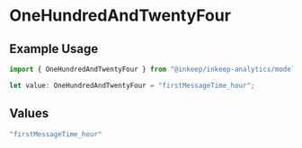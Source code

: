 # OneHundredAndTwentyFour

## Example Usage

```typescript
import { OneHundredAndTwentyFour } from "@inkeep/inkeep-analytics/models/operations";

let value: OneHundredAndTwentyFour = "firstMessageTime_hour";
```

## Values

```typescript
"firstMessageTime_hour"
```
